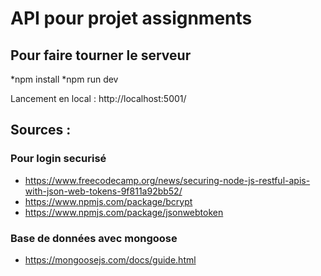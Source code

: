 # API pour projet assignments

## Pour faire tourner le serveur
*npm install
*npm run dev

Lancement en local : http://localhost:5001/


## Sources : 

### Pour login securisé
* https://www.freecodecamp.org/news/securing-node-js-restful-apis-with-json-web-tokens-9f811a92bb52/
* https://www.npmjs.com/package/bcrypt
* https://www.npmjs.com/package/jsonwebtoken 

### Base de données avec mongoose 
* https://mongoosejs.com/docs/guide.html
